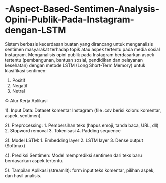 # -Aspect-Based-Sentimen-Analysis-Opini-Publik-Pada-Instagram-dengan-LSTM
Sistem berbasis kecerdasan buatan yang dirancang untuk menganalisis sentimen masyarakat terhadap topik atau aspek tertentu pada media sosial Instagram.
Menganalisis opini publik pada Instagram berdasarkan aspek tertentu (pembangunan, bantuan sosial, pendidikan dan pelayanan kesehatan) dengan metode LSTM (Long Short-Term Memory) untuk klasifikasi sentimen:
1. Positif
2. Negatif
3. Netral
   
⚙️ Alur Kerja Aplikasi

1). Input Data: Dataset komentar Instagram (file .csv berisi kolom: komentar, aspek, sentimen).

2). Preprocessing:
    1. Pembersihan teks (hapus emoji, tanda baca, URL, dll)
    2. Stopword removal
    3. Tokenisasi
    4. Padding sequence
    
3). Model LSTM:
    1. Embedding layer
    2. LSTM layer
    3. Dense output (Softmax)
    
4). Prediksi Sentimen: Model memprediksi sentimen dari teks baru berdasarkan aspek tertentu.

5). Tampilan Aplikasi (streamlit): form input teks komentar, pilihan aspek, dan hasil analisis.

